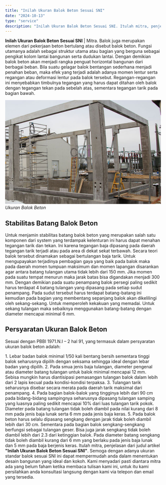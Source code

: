```yaml
---
title: "Inilah Ukuran Balok Beton Sesuai SNI"
date: "2024-10-13"
type: "service"
description: "Inilah Ukuran Balok Beton Sesuai SNI. Itulah mitra, penjelasan dari judul artikel Inilah Ukuran Balok Beton Sesuai SNI. Semoga dengan adanya ukuran sta..."
---
```


**Inilah Ukuran Balok Beton Sesuai SNI** | Mitra. Balok juga merupakan elemen dari pekerjaan beton bertulang atau disebut balok beton. Fungsi utamanya adalah sebagai struktur utama atau bagian yang berguna sebagai pengikat kolom lantai bangunan serta dudukan lantai. Dengan demikian balok beton akan menjadi rangka penguat horizontal bangunan dari berbagai beban. Bila suatu gelagar balok bentangan sederhana menjadi penahan beban, maka efek yang terjadi adalah adanya momen lentur serta regangan atau deformasi lentur pada balok tersebut. Regangan-regangan ini menyebabkan timbulnya tegangan yang harus dapat ditahan oleh balok dengan tegangan tekan pada sebelah atas, sementara tegangan tarik pada bagian bawah.

![Ukuran Balok Beton](/images/blog/balok-beton.jpg)
*Ukuran Balok Beton*

 ## Stabilitas Batang Balok Beton
    
Untuk menjamin stabilitas batang balok beton yang merupakan salah satu komponen dari system yang terdampak kelenturan ini harus dapat menahan tegangan tarik dan tekan. Ini karena tegangan baja dipasang pada daerah tegangan tarik terjadi atau pada area di dekat sekat terbawah. Secara teori balok tersebut dinamakan sebagai bertulangan baja tarik. Untuk mengupayakan terjadinya pembagian gaya yang baik pada balok maka pada daerah momen tumpuan maksimum dan momen lapangan disarankan agar antara batang tulangan utama tidak lebih dari 150 mm.
Jika momen pada suatu tempat menurun maka jarak batas bisa digandakan menjadi 300 mm. Dengan demikian pada suatu penampang balok persegi paling sedikit harus terdapat 4 batang tulangan yang dipasang pada setiap sudut penampang. Pada sudut tersebut harus terdapat batang-batang ini kemudian pada bagian yang membentang sepanjang balok akan dikelilingi oleh sekang-sekang. Untuk memperoleh kekakuan yang memadai. Untuk sekang tulangan maka sebaiknya menggunakan batang-batang dengan diameter mencapai minimal 6 mm.

 ## Persyaratan Ukuran Balok Beton
    
Sesuai dengan PBBI 1971.N.I – 2 hal 91, yang termasuk dalam persyaratan ukuran balok beton adalah:

1\. Lebar badan balok minimal 1/50 kali bentang bersih sementara tinggi balok seharusnya dipilih dengan seksama sehingga ideal dengan lebar badan yang dipilih.
2\. Pada smua jenis baja tulangan, diameter pengenal atau diameter batang tulangan untuk balok minimal mencapai 12 mm. Sebisa mungkin harus diantisipasi pemasangan tulangan balok dalam lebih dari 2 lapis kecual pada kondisi-kondisi terpaksa.
3\. Tulangan tarik seharusnya disebar secara merata pada daerah tarik maksimal dari penampang.
4\. Pada bagian balok-balok yang tingginya lebih dari 90 cm pada bidang-bidang sampingnya seharusnya dipasang tulangan samping yang luasnya paling sedikit mencapai 10% dari luas tulangan tarik pokok. Diameter pada batang tulangan tidak boleh diambil pada nilai kurang dari 8 mm pada jenis baja lunak serta 6 mm pada jenis baja keras.
5\. Pada balok beton harus selalu dipasang sengkang dengan jarak tidak boleh diambil lebih dari 30 cm. Sementara pada bagian balok sengkang-sengkang berfungsi sebagai tulangan geser. Bisa juga jarak sengkang tidak boleh diambil lebih dari 2.3 dari ketinggian balok. Pada diameter batang sengkang tidak boleh diambil kurang dari 6 mm yang berlaku pada jenis baja lunak dan 5 mm pada baja berjenis keras.
Itulah mitra, penjelasan dari judul artikel **"Inilah Ukuran Balok Beton Sesuai SNI"**. Semoga dengan adanya ukuran standar balok sesuai SNI ini dapat mempermudah anda dalam menentukan desain bangunan yang ideal dan kokoh. Kami menyadari pasti diantara mitra ada yang belum faham ketika membaca tulisan kami ini, untuk itu kami persilahkan anda konsultasi langsung dengan kami via telepon dan email yang tersedia.

